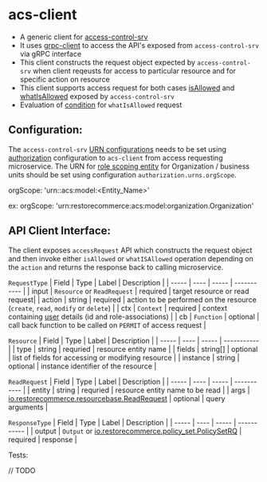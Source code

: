 # acs-client

* A generic client for [access-control-srv](https://github.com/restorecommerce/access-control-srv)
* It uses [grpc-client](https://github.com/restorecommerce/grpc-client) to access the API's exposed from `access-control-srv` via gRPC interface
* This client constructs the request object expected by `access-control-srv` when client reqeusts for access to particular resource and for specific action on resource
* This client supports access request for both cases [isAllowed](https://github.com/restorecommerce/access-control-srv#isallowed) and [whatIsAllowed](https://github.com/restorecommerce/access-control-srv#whatisallowed) exposed by `access-control-srv`
* Evaluation of [condition](https://github.com/restorecommerce/access-control-srv#rule) for `whatIsAllowed` request

## Configuration:
The `access-control-srv` [URN configurations](https://github.com/restorecommerce/access-control-srv/blob/master/restorecommerce_ABAC.md#urn-reference) needs to be set using [authorization](cfg/config.json) configuration to `acs-client` from access requesting microservice.
The URN for [role scoping entity](https://github.com/restorecommerce/access-control-srv/blob/master/restorecommerce_ABAC.md#role-scoping) for Organization / business units should be set using configuration `authorization.urns.orgScope`.

orgScope: 'urn:<organization>:acs:model:<Entity_Name>'

ex: orgScope: 'urn:restorecommerce:acs:model:organization.Organization'

## API Client Interface:
The client exposes `accessRequest` API which constructs the request object and then invoke either `isAllowed` or `whatISAllowed` operation depending on the `action` and returns the response back to calling microservice.

`RequestType`
| Field | Type | Label | Description |
| ----- | ---- | ----- | ----------- |
| input | `Resource` or `ReadRequest` | required | target resource or read request|
| action | string | required | action to be performed on the resource (`create`, `read`, `modify` or `delete`) |
| ctx | `Context` | required | context containing [user](https://github.com/restorecommerce/identity-srv#user) details (id and role-associations) |
| cb | `Function` | optional | call back function to be called on `PERMIT` of access request |

`Resource`
| Field | Type | Label | Description |
| ----- | ---- | ----- | ----------- |
| type | string | requried | resource entity name |
| fields | string[] | optional | list of fields for accessing or modifying resource |
| instance | string | optional | instance identifier of the resource |

`ReadRequest`
| Field | Type | Label | Description |
| ----- | ---- | ----- | ----------- |
| entity | string | requried | resource entity name to be read |
| args | [io.restorecommerce.resourcebase.ReadRequest](https://github.com/restorecommerce/resource-base-interface#read) | optional | query arguments |

`ResponseType`
| Field | Type | Label | Description |
| ----- | ---- | ----- | ----------- |
| output | `Output` or [io.restorecommerce.policy_set.PolicySetRQ](https://github.com/restorecommerce/access-control-srv#whatisallowed) | required | response |


Tests:

// TODO